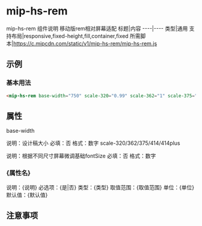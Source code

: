 # mip-hs-rem

mip-hs-rem 组件说明
移动版rem相对屏幕适配
标题|内容
----|----
类型|通用
支持布局|responsive,fixed-height,fill,container,fixed
所需脚本|https://c.mipcdn.com/static/v1/mip-hs-rem/mip-hs-rem.js

## 示例

### 基本用法
```html
<mip-hs-rem base-width="750" scale-320="0.99" scale-362="1" scale-375="1" scale-414="0.97"></mip-hs-rem>
```

## 属性
base-width

说明：设计稿大小 必填：否
格式：数字
scale-320/362/375/414/414plus

说明：根据不同尺寸屏幕微调基础fontSize 必填：否
格式：数字
### {属性名}

说明：{说明}
必选项：{是|否}
类型：{类型}
取值范围：{取值范围}
单位：{单位}
默认值：{默认值}

## 注意事项

